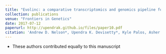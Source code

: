 ```yaml
---
title: "Evolinc: a comparative transcriptomics and genomics pipeline for quickly identifying sequence conserved lincRNAs for functional analysis"
collection: publications
venue: "Frontiers in Genetics"
date: 2017-07-12
paperurl: http://upendrak.github.io/files/paper10.pdf
citation: 'Andrew D. Nelson*, Upendra K. Devisetty*, Kyle Palos, Asher K. Haug-Baltzell, Eric Lyons, Mark A. Beilstein (2017). "Evolinc: a comparative transcriptomics and genomics pipeline for quickly identifying sequence conserved lincRNAs for functional analysis" <i>Frontiers in Genetics</i>. 1(10).'
---
```


* These authors contributed equally to this manuscript